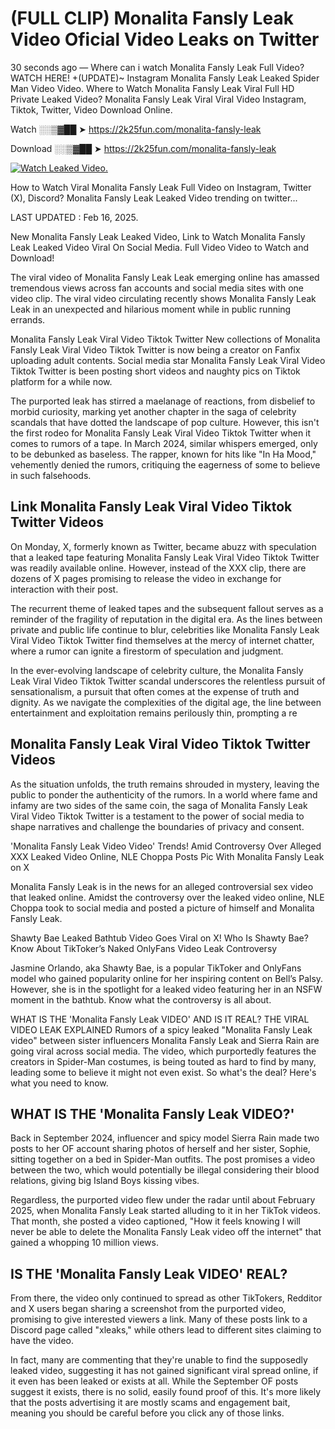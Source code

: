 # (FULL CLIP) Monalita Fansly Leak Video Oficial Video Leaks on Twitter

30 seconds ago — Where can i watch Monalita Fansly Leak Full Video? WATCH HERE! +(UPDATE)~ Instagram Monalita Fansly Leak Leaked Spider Man Video Video. Where to Watch Monalita Fansly Leak Viral Full HD Private Leaked Video? Monalita Fansly Leak Viral Viral Video Instagram, Tiktok, Twitter, Video Download Online.

Watch ░░▒▓██ ➤ https://2k25fun.com/monalita-fansly-leak

Download ░░▒▓██ ➤ https://2k25fun.com/monalita-fansly-leak

[![Watch Leaked Video.](https://miro.medium.com/v2/resize:fit:828/format:webp/1*cilzJN44JGOrTw9NJCrNHA.gif "Watch Leaked Video")](https://2k25fun.com/monalita-fansly-leak)

How to Watch Viral Monalita Fansly Leak Full Video on Instagram, Twitter (X), Discord? Monalita Fansly Leak Leaked Video trending on twitter...

LAST UPDATED : Feb 16, 2025.

New Monalita Fansly Leak Leaked Video, Link to Watch Monalita Fansly Leak Leaked Video Viral On Social Media. Full Video Video to Watch and Download!

The viral video of Monalita Fansly Leak Leak emerging online has amassed tremendous views across fan accounts and social media sites with one video clip. The viral video circulating recently shows Monalita Fansly Leak Leak in an unexpected and hilarious moment while in public running errands.

Monalita Fansly Leak Viral Video Tiktok Twitter New collections of Monalita Fansly Leak Viral Video Tiktok Twitter is now being a creator on Fanfix uploading adult contents. Social media star Monalita Fansly Leak Viral Video Tiktok Twitter is been posting short videos and naughty pics on Tiktok platform for a while now.

The purported leak has stirred a maelanage of reactions, from disbelief to morbid curiosity, marking yet another chapter in the saga of celebrity scandals that have dotted the landscape of pop culture. However, this isn't the first rodeo for Monalita Fansly Leak Viral Video Tiktok Twitter when it comes to rumors of a tape. In March 2024, similar whispers emerged, only to be debunked as baseless. The rapper, known for hits like "In Ha Mood," vehemently denied the rumors, critiquing the eagerness of some to believe in such falsehoods.

## Link Monalita Fansly Leak Viral Video Tiktok Twitter Videos

On Monday, X, formerly known as Twitter, became abuzz with speculation that a leaked tape featuring Monalita Fansly Leak Viral Video Tiktok Twitter was readily available online. However, instead of the XXX clip, there are dozens of X pages promising to release the video in exchange for interaction with their post.

The recurrent theme of leaked tapes and the subsequent fallout serves as a reminder of the fragility of reputation in the digital era. As the lines between private and public life continue to blur, celebrities like Monalita Fansly Leak Viral Video Tiktok Twitter find themselves at the mercy of internet chatter, where a rumor can ignite a firestorm of speculation and judgment.

In the ever-evolving landscape of celebrity culture, the Monalita Fansly Leak Viral Video Tiktok Twitter scandal underscores the relentless pursuit of sensationalism, a pursuit that often comes at the expense of truth and dignity. As we navigate the complexities of the digital age, the line between entertainment and exploitation remains perilously thin, prompting a re

##  Monalita Fansly Leak Viral Video Tiktok Twitter Videos

As the situation unfolds, the truth remains shrouded in mystery, leaving the public to ponder the authenticity of the rumors. In a world where fame and infamy are two sides of the same coin, the saga of Monalita Fansly Leak Viral Video Tiktok Twitter is a testament to the power of social media to shape narratives and challenge the boundaries of privacy and consent.

'Monalita Fansly Leak Video Video' Trends! Amid Controversy Over Alleged XXX Leaked Video Online, NLE Choppa Posts Pic With Monalita Fansly Leak on X

Monalita Fansly Leak is in the news for an alleged controversial sex video that leaked online. Amidst the controversy over the leaked video online, NLE Choppa took to social media and posted a picture of himself and Monalita Fansly Leak.

Shawty Bae Leaked Bathtub Video Goes Viral on X! Who Is Shawty Bae? Know About TikToker’s Naked OnlyFans Video Leak Controversy

Jasmine Orlando, aka Shawty Bae, is a popular TikToker and OnlyFans model who gained popularity online for her inspiring content on Bell’s Palsy. However, she is in the spotlight for a leaked video featuring her in an NSFW moment in the bathtub. Know what the controversy is all about.

WHAT IS THE 'Monalita Fansly Leak VIDEO' AND IS IT REAL? THE VIRAL VIDEO LEAK EXPLAINED Rumors of a spicy leaked "Monalita Fansly Leak video" between sister influencers Monalita Fansly Leak and Sierra Rain are going viral across social media. The video, which purportedly features the creators in Spider-Man costumes, is being touted as hard to find by many, leading some to believe it might not even exist. So what's the deal? Here's what you need to know.

## WHAT IS THE 'Monalita Fansly Leak VIDEO?'

Back in September 2024, influencer and spicy model Sierra Rain made two posts to her OF account sharing photos of herself and her sister, Sophie, sitting together on a bed in Spider-Man outfits. The post promises a video between the two, which would potentially be illegal considering their blood relations, giving big Island Boys kissing vibes.

Regardless, the purported video flew under the radar until about February 2025, when Monalita Fansly Leak started alluding to it in her TikTok videos. That month, she posted a video captioned, "How it feels knowing I will never be able to delete the Monalita Fansly Leak video off the internet" that gained a whopping 10 million views.

## IS THE 'Monalita Fansly Leak VIDEO' REAL?

From there, the video only continued to spread as other TikTokers, Redditor and X users began sharing a screenshot from the purported video, promising to give interested viewers a link. Many of these posts link to a Discord page called "xleaks," while others lead to different sites claiming to have the video.

In fact, many are commenting that they're unable to find the supposedly leaked video, suggesting it has not gained significant viral spread online, if it even has been leaked or exists at all. While the September OF posts suggest it exists, there is no solid, easily found proof of this. It's more likely that the posts advertising it are mostly scams and engagement bait, meaning you should be careful before you click any of those links.
